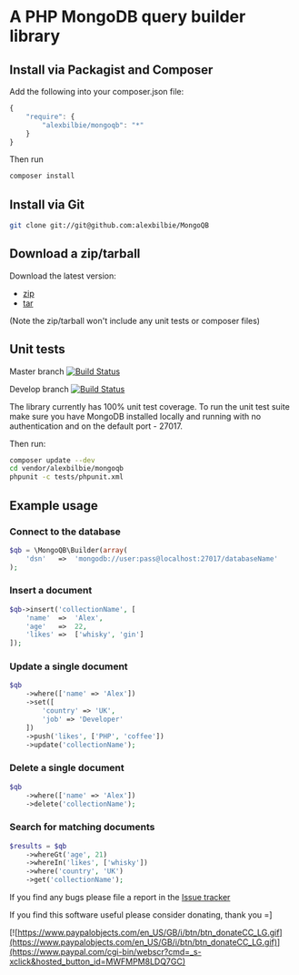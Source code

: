 # A PHP MongoDB query builder library

## Install via Packagist and Composer

Add the following into your composer.json file:

```javascript
{
	"require": {
		"alexbilbie/mongoqb": "*"
	}
}
```

Then run

```bash
composer install
```

## Install via Git

```bash
git clone git://git@github.com:alexbilbie/MongoQB
```

## Download a zip/tarball

Download the latest version:

* [zip](https://github.com/alexbilbie/MongoQB/archive/master.zip)
* [tar](https://github.com/alexbilbie/MongoQB/archive/master.tar.gz)

(Note the zip/tarball won't include any unit tests or composer files)

## Unit tests

Master branch [![Build Status](https://secure.travis-ci.org/alexbilbie/MongoQB.png?branch=master)](https://travis-ci.org/alexbilbie/MongoQB)

Develop branch [![Build Status](https://secure.travis-ci.org/alexbilbie/MongoQB.png?branch=develop)](https://travis-ci.org/alexbilbie/MongoQB)

The library currently has 100% unit test coverage. To run the unit test suite make sure you have MongoDB installed locally and running with no authentication and on the default port - 27017.

Then run:

```bash
composer update --dev
cd vendor/alexbilbie/mongoqb
phpunit -c tests/phpunit.xml
```

## Example usage

### Connect to the database

```php
$qb = \MongoQB\Builder(array(
	'dsn'	=>	'mongodb://user:pass@localhost:27017/databaseName'
);
```

### Insert a document

```php
$qb->insert('collectionName', [
	'name'	=>	'Alex',
	'age'	=>	22,
	'likes'	=>	['whisky', 'gin']
]);
```

### Update a single document

```php
$qb
	->where(['name' => 'Alex'])
	->set([
		'country' => 'UK',
		'job' => 'Developer'
	])
	->push('likes', ['PHP', 'coffee'])
	->update('collectionName');
```

### Delete a single document

```php
$qb
	->where(['name' => 'Alex'])
	->delete('collectionName');
```

### Search for matching documents

```php
$results = $qb
	->whereGt('age', 21)
	->whereIn('likes', ['whisky'])
	->where('country', 'UK')
	->get('collectionName');
```

If you find any bugs please file a report in the [Issue tracker](https://github.com/alexbilbie/MongoQB/Issues)

If you find this software useful please consider donating, thank you =]

[![https://www.paypalobjects.com/en_US/GB/i/btn/btn_donateCC_LG.gif](https://www.paypalobjects.com/en_US/GB/i/btn/btn_donateCC_LG.gif)](https://www.paypal.com/cgi-bin/webscr?cmd=_s-xclick&hosted_button_id=MWFMPM8LDQ7GC)